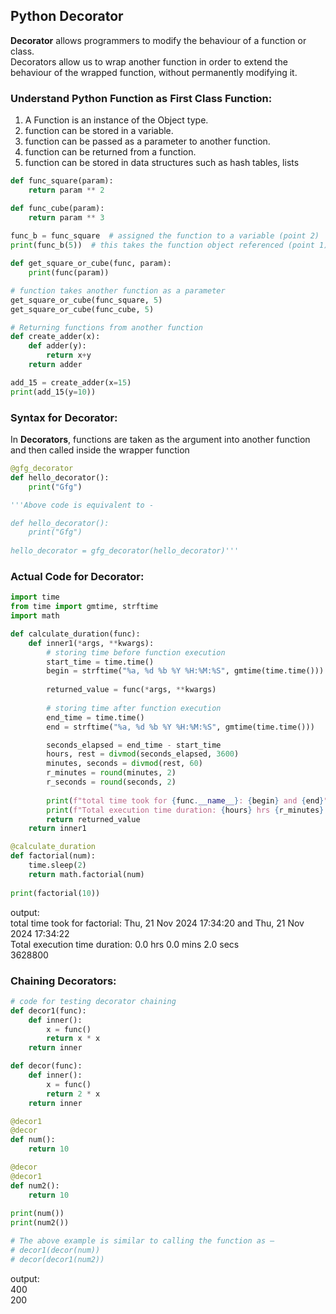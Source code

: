 ## Python Decorator

**Decorator** allows programmers to modify the behaviour of a function or class. <br>
Decorators allow us to wrap another function in order to extend the behaviour of the wrapped function, without permanently modifying it. 

### Understand Python Function as **First Class Function**:
1. A Function is an instance of the Object type.
2. function can be stored in a variable.
3. function can be passed as a parameter to another function.
4. function can be returned from a function.
5. function can be stored in data structures such as hash tables, lists

```python
def func_square(param):
    return param ** 2

def func_cube(param):
    return param ** 3
    
func_b = func_square  # assigned the function to a variable (point 2)
print(func_b(5))  # this takes the function object referenced (point 1)

def get_square_or_cube(func, param):
    print(func(param))

# function takes another function as a parameter
get_square_or_cube(func_square, 5)
get_square_or_cube(func_cube, 5)

# Returning functions from another function
def create_adder(x): 
    def adder(y): 
        return x+y 
    return adder 

add_15 = create_adder(x=15) 
print(add_15(y=10))

```

### Syntax for Decorator:

In **Decorators**, functions are taken as the argument into another function and then called inside the wrapper function

```python
@gfg_decorator
def hello_decorator():
    print("Gfg")

'''Above code is equivalent to -

def hello_decorator():
    print("Gfg")
    
hello_decorator = gfg_decorator(hello_decorator)''' 
```

### Actual Code for Decorator:

```python
import time
from time import gmtime, strftime
import math

def calculate_duration(func):
    def inner1(*args, **kwargs):
        # storing time before function execution
        start_time = time.time()
        begin = strftime("%a, %d %b %Y %H:%M:%S", gmtime(time.time()))
        
        returned_value = func(*args, **kwargs)
        
        # storing time after function execution
        end_time = time.time()
        end = strftime("%a, %d %b %Y %H:%M:%S", gmtime(time.time()))

        seconds_elapsed = end_time - start_time
        hours, rest = divmod(seconds_elapsed, 3600)
        minutes, seconds = divmod(rest, 60)
        r_minutes = round(minutes, 2)
        r_seconds = round(seconds, 2)
        
        print(f"total time took for {func.__name__}: {begin} and {end}")
        print(f"Total execution time duration: {hours} hrs {r_minutes} mins {r_seconds} secs")
        return returned_value
    return inner1

@calculate_duration
def factorial(num):
    time.sleep(2)
    return math.factorial(num)
    
print(factorial(10))
```
output: <br>
total time took for factorial: Thu, 21 Nov 2024 17:34:20 and Thu, 21 Nov 2024 17:34:22 <br>
Total execution time duration: 0.0 hrs 0.0 mins 2.0 secs <br>
3628800 <br>

### Chaining Decorators:

```python
# code for testing decorator chaining 
def decor1(func): 
    def inner(): 
        x = func() 
        return x * x 
    return inner 

def decor(func): 
    def inner(): 
        x = func() 
        return 2 * x 
    return inner 

@decor1
@decor
def num(): 
    return 10

@decor
@decor1
def num2():
    return 10
  
print(num()) 
print(num2())

# The above example is similar to calling the function as –
# decor1(decor(num))
# decor(decor1(num2))
```
output: <br>
400 <br>
200 <br>